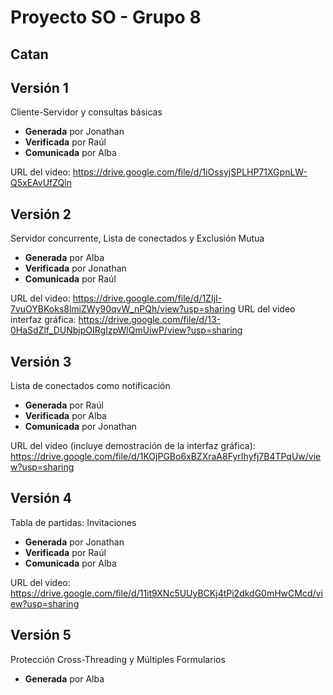 # Proyecto SO - Grupo 8

## Catan

## Versión 1

Cliente-Servidor y consultas básicas
 * **Generada** por Jonathan
 * **Verificada** por Raúl
 * **Comunicada** por Alba

URL del video: https://drive.google.com/file/d/1iOssyjSPLHP71XGpnLW-Q5xEAvUfZQln

## Versión 2

Servidor concurrente, Lista de conectados y Exclusión Mutua
 * **Generada** por Alba
 * **Verificada** por Jonathan
 * **Comunicada** por Raúl

URL del video: https://drive.google.com/file/d/1ZIjI-7vuOYBKoks8lmiZWy90qvW_nPQh/view?usp=sharing
URL del video interfaz gráfica: https://drive.google.com/file/d/13-0HaSdZlf_DUNbjpOIRgIzpWlQmUiwP/view?usp=sharing

## Versión 3

Lista de conectados como notificación
 * **Generada** por Raúl
 * **Verificada** por Alba
 * **Comunicada** por Jonathan

URL del video (incluye demostración de la interfaz gráfica): https://drive.google.com/file/d/1KOjPGBo6xBZXraA8FyrIhyfj7B4TPqUw/view?usp=sharing

## Versión 4

Tabla de partidas: Invitaciones
 * **Generada** por Jonathan
 * **Verificada** por Raúl
 * **Comunicada** por Alba

URL del video: https://drive.google.com/file/d/11it9XNc5UUyBCKj4tPi2dkdG0mHwCMcd/view?usp=sharing

## Versión 5

Protección Cross-Threading y Múltiples Formularios
 * **Generada** por Alba